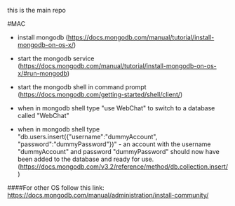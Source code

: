 
this is the main repo

#MAC

* install mongodb (https://docs.mongodb.com/manual/tutorial/install-mongodb-on-os-x/)

* start the mongodb service (https://docs.mongodb.com/manual/tutorial/install-mongodb-on-os-x/#run-mongodb)

* start the mongodb shell in command prompt (https://docs.mongodb.com/getting-started/shell/client/)

* when in mongodb shell type "use WebChat" to switch to a database called "WebChat"

* when in mongodb shell type "db.users.insert({"username":"dummyAccount", "password":"dummyPassword"})" - an account with the username "dummyAccount" and password "dummyPassword" should now have been added to the database and ready for use. (https://docs.mongodb.com/v3.2/reference/method/db.collection.insert/)

####For other OS follow this link: https://docs.mongodb.com/manual/administration/install-community/
